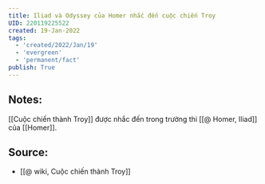 ```yaml
---
title: Iliad và Odyssey của Homer nhắc đến cuộc chiến Troy
UID: 220119225522
created: 19-Jan-2022
tags:
  - 'created/2022/Jan/19'
  - 'evergreen'
  - 'permanent/fact'
publish: True
---
```

## Notes:
[[Cuộc chiến thành Troy]] được nhắc đến trong trường thi [[@ Homer, Iliad]] của [[Homer]].

## Source:
- [[@ wiki, Cuộc chiến thành Troy]]

